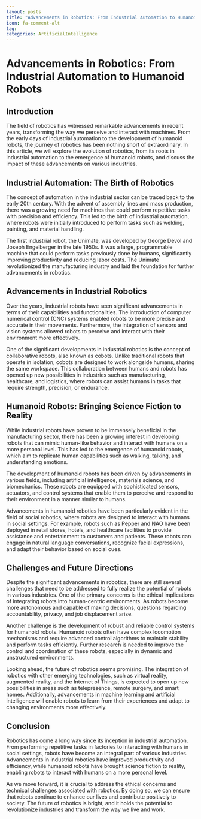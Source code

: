 ```yaml
---
layout: posts
title: "Advancements in Robotics: From Industrial Automation to Humanoid Robots"
icon: fa-comment-alt
tag:      
categories: ArtificialIntelligence
---
```



# Advancements in Robotics: From Industrial Automation to Humanoid Robots

## Introduction

The field of robotics has witnessed remarkable advancements in recent years, transforming the way we perceive and interact with machines. From the early days of industrial automation to the development of humanoid robots, the journey of robotics has been nothing short of extraordinary. In this article, we will explore the evolution of robotics, from its roots in industrial automation to the emergence of humanoid robots, and discuss the impact of these advancements on various industries.

## Industrial Automation: The Birth of Robotics

The concept of automation in the industrial sector can be traced back to the early 20th century. With the advent of assembly lines and mass production, there was a growing need for machines that could perform repetitive tasks with precision and efficiency. This led to the birth of industrial automation, where robots were initially introduced to perform tasks such as welding, painting, and material handling.

The first industrial robot, the Unimate, was developed by George Devol and Joseph Engelberger in the late 1950s. It was a large, programmable machine that could perform tasks previously done by humans, significantly improving productivity and reducing labor costs. The Unimate revolutionized the manufacturing industry and laid the foundation for further advancements in robotics.

## Advancements in Industrial Robotics

Over the years, industrial robots have seen significant advancements in terms of their capabilities and functionalities. The introduction of computer numerical control (CNC) systems enabled robots to be more precise and accurate in their movements. Furthermore, the integration of sensors and vision systems allowed robots to perceive and interact with their environment more effectively.

One of the significant developments in industrial robotics is the concept of collaborative robots, also known as cobots. Unlike traditional robots that operate in isolation, cobots are designed to work alongside humans, sharing the same workspace. This collaboration between humans and robots has opened up new possibilities in industries such as manufacturing, healthcare, and logistics, where robots can assist humans in tasks that require strength, precision, or endurance.

## Humanoid Robots: Bringing Science Fiction to Reality

While industrial robots have proven to be immensely beneficial in the manufacturing sector, there has been a growing interest in developing robots that can mimic human-like behavior and interact with humans on a more personal level. This has led to the emergence of humanoid robots, which aim to replicate human capabilities such as walking, talking, and understanding emotions.

The development of humanoid robots has been driven by advancements in various fields, including artificial intelligence, materials science, and biomechanics. These robots are equipped with sophisticated sensors, actuators, and control systems that enable them to perceive and respond to their environment in a manner similar to humans.

Advancements in humanoid robotics have been particularly evident in the field of social robotics, where robots are designed to interact with humans in social settings. For example, robots such as Pepper and NAO have been deployed in retail stores, hotels, and healthcare facilities to provide assistance and entertainment to customers and patients. These robots can engage in natural language conversations, recognize facial expressions, and adapt their behavior based on social cues.

## Challenges and Future Directions

Despite the significant advancements in robotics, there are still several challenges that need to be addressed to fully realize the potential of robots in various industries. One of the primary concerns is the ethical implications of integrating robots into human-centric environments. As robots become more autonomous and capable of making decisions, questions regarding accountability, privacy, and job displacement arise.

Another challenge is the development of robust and reliable control systems for humanoid robots. Humanoid robots often have complex locomotion mechanisms and require advanced control algorithms to maintain stability and perform tasks efficiently. Further research is needed to improve the control and coordination of these robots, especially in dynamic and unstructured environments.

Looking ahead, the future of robotics seems promising. The integration of robotics with other emerging technologies, such as virtual reality, augmented reality, and the Internet of Things, is expected to open up new possibilities in areas such as telepresence, remote surgery, and smart homes. Additionally, advancements in machine learning and artificial intelligence will enable robots to learn from their experiences and adapt to changing environments more effectively.

## Conclusion

Robotics has come a long way since its inception in industrial automation. From performing repetitive tasks in factories to interacting with humans in social settings, robots have become an integral part of various industries. Advancements in industrial robotics have improved productivity and efficiency, while humanoid robots have brought science fiction to reality, enabling robots to interact with humans on a more personal level.

As we move forward, it is crucial to address the ethical concerns and technical challenges associated with robotics. By doing so, we can ensure that robots continue to enhance our lives and contribute positively to society. The future of robotics is bright, and it holds the potential to revolutionize industries and transform the way we live and work.